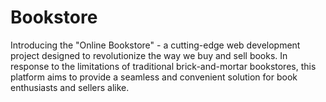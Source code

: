 # Bookstore
Introducing the "Online Bookstore" - a cutting-edge web development project designed to revolutionize the way we buy and sell books. 
In response to the limitations of traditional brick-and-mortar bookstores,
this platform aims to provide a seamless and convenient solution for book enthusiasts and sellers alike.
